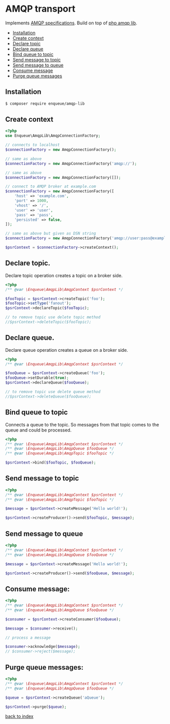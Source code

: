 # AMQP transport

Implements [AMQP specifications](https://www.rabbitmq.com/specification.html).
Build on top of [php amqp lib](https://github.com/php-amqplib/php-amqplib).

* [Installation](#installation)
* [Create context](#create-context)
* [Declare topic](#declare-topic)
* [Declare queue](#decalre-queue)
* [Bind queue to topic](#bind-queue-to-topic)
* [Send message to topic](#send-message-to-topic)
* [Send message to queue](#send-message-to-queue)
* [Consume message](#consume-message)
* [Purge queue messages](#purge-queue-messages)

## Installation

```bash
$ composer require enqueue/amqp-lib
```

## Create context

```php
<?php
use Enqueue\AmqpLib\AmqpConnectionFactory;

// connects to localhost
$connectionFactory = new AmqpConnectionFactory();

// same as above
$connectionFactory = new AmqpConnectionFactory('amqp://');

// same as above
$connectionFactory = new AmqpConnectionFactory([]);

// connect to AMQP broker at example.com
$connectionFactory = new AmqpConnectionFactory([
    'host' => 'example.com',
    'port' => 1000,
    'vhost' => '/',
    'user' => 'user',
    'pass' => 'pass',
    'persisted' => false,
]);

// same as above but given as DSN string
$connectionFactory = new AmqpConnectionFactory('amqp://user:pass@example.com:10000/%2f');

$psrContext = $connectionFactory->createContext();
```

## Declare topic.

Declare topic operation creates a topic on a broker side. 
 
```php
<?php
/** @var \Enqueue\AmqpLib\AmqpContext $psrContext */

$fooTopic = $psrContext->createTopic('foo');
$fooTopic->setType('fanout');
$psrContext->declareTopic($fooTopic);

// to remove topic use delete topic method
//$psrContext->deleteTopic($fooTopic);
```

## Declare queue.

Declare queue operation creates a queue on a broker side. 
 
```php
<?php
/** @var \Enqueue\AmqpLib\AmqpContext $psrContext */

$fooQueue = $psrContext->createQueue('foo');
$fooQueue->setDurable(true);
$psrContext->declareQueue($fooQueue);

// to remove topic use delete queue method
//$psrContext->deleteQueue($fooQueue);
```

## Bind queue to topic

Connects a queue to the topic. So messages from that topic comes to the queue and could be processed. 

```php
<?php
/** @var \Enqueue\AmqpLib\AmqpContext $psrContext */
/** @var \Enqueue\AmqpLib\AmqpQueue $fooQueue */
/** @var \Enqueue\AmqpLib\AmqpTopic $fooTopic */

$psrContext->bind($fooTopic, $fooQueue);
```

## Send message to topic 

```php
<?php
/** @var \Enqueue\AmqpLib\AmqpContext $psrContext */
/** @var \Enqueue\AmqpLib\AmqpTopic $fooTopic */

$message = $psrContext->createMessage('Hello world!');

$psrContext->createProducer()->send($fooTopic, $message);
```

## Send message to queue 

```php
<?php
/** @var \Enqueue\AmqpLib\AmqpContext $psrContext */
/** @var \Enqueue\AmqpLib\AmqpQueue $fooQueue */

$message = $psrContext->createMessage('Hello world!');

$psrContext->createProducer()->send($fooQueue, $message);
```

## Consume message:

```php
<?php
/** @var \Enqueue\AmqpLib\AmqpContext $psrContext */
/** @var \Enqueue\AmqpLib\AmqpQueue $fooQueue */

$consumer = $psrContext->createConsumer($fooQueue);

$message = $consumer->receive();

// process a message

$consumer->acknowledge($message);
// $consumer->reject($message);
```

## Purge queue messages:

```php
<?php
/** @var \Enqueue\AmqpLib\AmqpContext $psrContext */
/** @var \Enqueue\AmqpLib\AmqpQueue $fooQueue */

$queue = $psrContext->createQueue('aQueue');

$psrContext->purge($queue);
```

[back to index](../index.md)